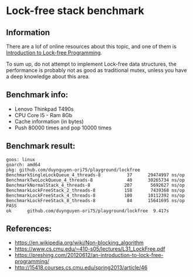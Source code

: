 # Lock-free stack benchmark

## Information

There are a lof of online resources about this topic, and one of them is [Introduction to Lock-free Programming](https://preshing.com/20120612/an-introduction-to-lock-free-programming/).

To sum up, do not attempt to implement Lock-free data structures, the performance is probably not as good as traditional mutex, unless you have a deep knowledge about this area.

## Benchmark info:

- Lenovo Thinkpad T490s
- CPU Core I5 - Ram 8Gb
- Cache information (in bytes)
- Push 80000 times and pop 10000 times

## Benchmark result:

```
goos: linux
goarch: amd64
pkg: github.com/duynguyen-ori75/playground/lockfree
BenchmarkSingleLockQueue_4_threads-8   	      37	  29474997 ns/op
BenchmarkTwoLockQueue_4_threads-8      	      40	  30265734 ns/op
BenchmarkNormalStack_4_threads-8       	     207	   5692627 ns/op
BenchmarkLockFreeStack_2_threads-8     	     158	   7439368 ns/op
BenchmarkLockFreeStack_4_threads-8     	     100	  10112392 ns/op
BenchmarkLockFreeStack_8_threads-8     	      84	  15641695 ns/op
PASS
ok  	github.com/duynguyen-ori75/playground/lockfree	9.417s
```

## References:
- https://en.wikipedia.org/wiki/Non-blocking_algorithm
- https://www.cs.cmu.edu/~410-s05/lectures/L31_LockFree.pdf
- https://preshing.com/20120612/an-introduction-to-lock-free-programming/
- http://15418.courses.cs.cmu.edu/spring2013/article/46